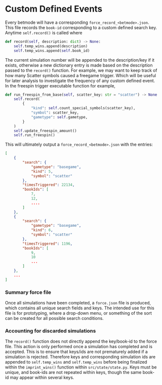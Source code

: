 # Custom Defined Events

Every betmode will have a corresponding `force_record_<betmode>.json`. This file records the `book-id` corresponding to a custom defined search key. Anytime `self.record()` is called where
```python
def record(self, description: dict) -> None:
    self.temp_wins.append(description)
    self.temp_wins.append(self.book_id)
```
The current simulation number will be appended to the description/key if it exists, otherwise a new dictionary entry is made based on the description passed to the `record()` function. For example, we may want to keep track of how many Scatter symbols caused a freegame trigger. Which will be useful for later analysis to investigate the frequency of any custom defined event. In the freespin trigger executable function for example,
```python
def run_freespin_from_base(self, scatter_key: str = "scatter") -> None:
    self.record(
        {
            "kind": self.count_special_symbols(scatter_key),
            "symbol": scatter_key,
            "gametype": self.gametype,
        }
    )
    self.update_freespin_amount()
    self.run_freespin()
```
This will ultimately output a `force_record_<betmode>.json` with the entries:
```json
[
    {
        "search": {
            "gametype": "basegame",
            "kind": 5,
            "symbol": "scatter"
        },
        "timesTriggered": 22134,
        "bookIds": [
            7,
            12,
            ....
        ]
    },
    {
        "search": {
            "gametype": "basegame",
            "kind": 6,
            "symbol": "scatter"
        },
        "timesTriggered": 1196,
        "bookIds": [
            9,
            10
            ...
        ]
    },
    ...
]
```

### Summary force file

Once all simulations have been completed, a `force.json` file is produced, which contains all unique search fields and keys. The intended use for this file is for prototyping, where a drop-down menu, or something of the sort can be created for all possible search conditions.


### Accounting for discarded simulations

The `record()` function does not directly append the key/book-id to the force file. This action is only performed once a simulation has completed and is accepted. This is to ensure that keys/ids are not prematurely added if a simulation is rejected. Therefore keys and corresponding simulation ids are appended to `self.temp_wins` and `self.temp_wins` before being finalized within the `imprint_wins()` function within `src/state/state.py`. Keys must be unique, and book-ids are not repeated within keys, though the same book-id may appear within several keys.